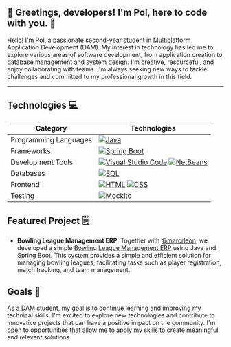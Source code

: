 ## 👋 Greetings, developers! I'm Pol, here to code with you. 🚀

Hello! I'm Pol, a passionate second-year student in Multiplatform Application Development (DAM). My interest in technology has led me to explore various areas of software development, from application creation to database management and system design. I'm creative, resourceful, and enjoy collaborating with teams. I'm always seeking new ways to tackle challenges and committed to my professional growth in this field.

---

## Technologies 💻

| Category                | Technologies                                                                                                |
|-------------------------|-------------------------------------------------------------------------------------------------------------|
| Programming Languages  | [![Java](https://img.shields.io/badge/Java-ED8B00?style=for-the-badge&logo=java&logoColor=white)](https://www.java.com/) |
| Frameworks              | [![Spring Boot](https://img.shields.io/badge/Spring_Boot-6DB33F?style=for-the-badge&logo=spring&logoColor=white)](https://spring.io/projects/spring-boot) |
| Development Tools       | [![Visual Studio Code](https://img.shields.io/badge/Visual_Studio_Code-007ACC?style=for-the-badge&logo=visual-studio-code&logoColor=white)](https://code.visualstudio.com/) [![NetBeans](https://img.shields.io/badge/NetBeans-1B6AC6?style=for-the-badge&logo=apache-netbeans-ide&logoColor=white)](https://netbeans.apache.org/) |
| Databases               | [![SQL](https://img.shields.io/badge/SQL-4479A1?style=for-the-badge&logo=postgresql&logoColor=white)](#) |
| Frontend                | [![HTML](https://img.shields.io/badge/HTML5-E34F26?style=for-the-badge&logo=html5&logoColor=white)](#) [![CSS](https://img.shields.io/badge/CSS3-1572B6?style=for-the-badge&logo=css3&logoColor=white)](#) |
| Testing                 | [![Mockito](https://img.shields.io/badge/Mockito-DB8720?style=for-the-badge&logo=mockito&logoColor=white)](#) |

## Featured Project 🗒
- **Bowling League Management ERP**: Together with [@marcrleon](https://github.com/marcrleon), we developed a simple [Bowling League Management ERP](https://gitlab.com/rodo.leon.marc/projecte-2/-/tree/master?ref_type=heads) using Java and Spring Boot. This system provides a simple and efficient solution for managing bowling leagues, facilitating tasks such as player registration, match tracking, and team management.

## Goals 🎯
As a DAM student, my goal is to continue learning and improving my technical skills. I'm excited to explore new technologies and contribute to innovative projects that can have a positive impact on the community. I'm open to opportunities that allow me to apply my skills to create meaningful and relevant solutions.
